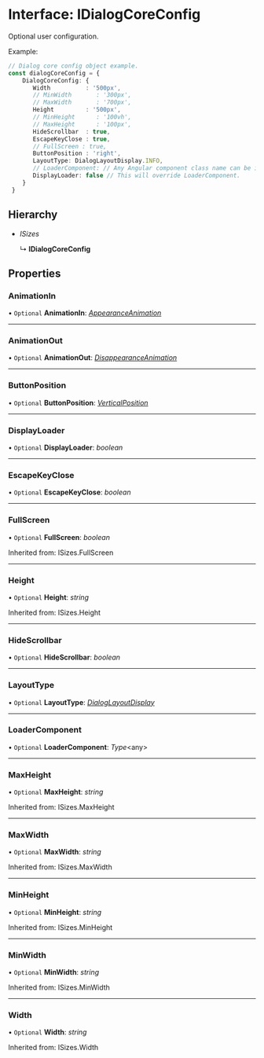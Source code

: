 # Interface: IDialogCoreConfig

Optional user configuration.

Example:
```typescript
// Dialog core config object example.
const dialogCoreConfig = {
    DialogCoreConfig: {
       Width          : '500px',
       // MinWidth       : '300px',
       // MaxWidth       : '700px',
       Height         : '500px',
       // MinHeight      : '100vh',
       // MaxHeight      : '100px',
       HideScrollbar  : true,
       EscapeKeyClose : true,
       // FullScreen : true,
       ButtonPosition : 'right',
       LayoutType: DialogLayoutDisplay.INFO,
       // LoaderComponent: // Any Angular component class name can be included as a loader.
       DisplayLoader: false // This will override LoaderComponent.
    }
 }
```

## Hierarchy

* *ISizes*

  ↳ **IDialogCoreConfig**

## Properties

### AnimationIn

• `Optional` **AnimationIn**: [*AppearanceAnimation*](#/documentation/Enum:%20AppearanceAnimation)

___

### AnimationOut

• `Optional` **AnimationOut**: [*DisappearanceAnimation*](#/documentation/Enum:%20DisappearanceAnimation)

___

### ButtonPosition

• `Optional` **ButtonPosition**: [*VerticalPosition*](#/documentation/Home#verticalposition)

___

### DisplayLoader

• `Optional` **DisplayLoader**: *boolean*

___

### EscapeKeyClose

• `Optional` **EscapeKeyClose**: *boolean*

___

### FullScreen

• `Optional` **FullScreen**: *boolean*

Inherited from: ISizes.FullScreen

___

### Height

• `Optional` **Height**: *string*

Inherited from: ISizes.Height

___

### HideScrollbar

• `Optional` **HideScrollbar**: *boolean*

___

### LayoutType

• `Optional` **LayoutType**: [*DialogLayoutDisplay*](#/documentation/Enum:%20DialogLayoutDisplay)

___

### LoaderComponent

• `Optional` **LoaderComponent**: *Type*<any\>

___

### MaxHeight

• `Optional` **MaxHeight**: *string*

Inherited from: ISizes.MaxHeight

___

### MaxWidth

• `Optional` **MaxWidth**: *string*

Inherited from: ISizes.MaxWidth

___

### MinHeight

• `Optional` **MinHeight**: *string*

Inherited from: ISizes.MinHeight

___

### MinWidth

• `Optional` **MinWidth**: *string*

Inherited from: ISizes.MinWidth

___

### Width

• `Optional` **Width**: *string*

Inherited from: ISizes.Width
